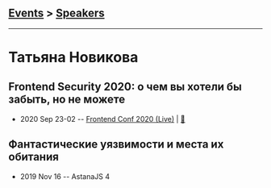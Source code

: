 ## [Events](../README.md) > [Speakers](../speakers.md)
---

# Татьяна Новикова

## Frontend Security 2020: о чем вы хотели бы забыть, но не можете
- 2020 Sep 23-02 -- [Frontend Conf 2020 (Live)](https://youtu.be/zbEArk98crU)  | [:notebook:](https://drive.google.com/file/d/1ns5D5Xo9y4xzem6paipO_nfr_hfYxLbp/view)  
## Фантастические уязвимости и места их обитания
- 2019 Nov 16 -- AstanaJS 4    
